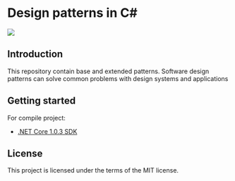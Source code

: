 # Design patterns in C#

![](https://travis-ci.org/CrackCoding/csharp-design-patterns.svg?branch=master)

## Introduction
This repository contain base and extended patterns. 
Software design patterns can solve common problems with design systems and applications

## Getting started
For compile project:

 - [.NET Core 1.0.3 SDK](https://go.microsoft.com/fwlink/?LinkID=836281) 

## License
This project is licensed under the terms of the MIT license.

